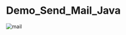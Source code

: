 # Demo_Send_Mail_Java

![mail](https://user-images.githubusercontent.com/51014164/136456447-e347a6db-4ac9-46ea-8a68-338cda55dafa.JPG)
